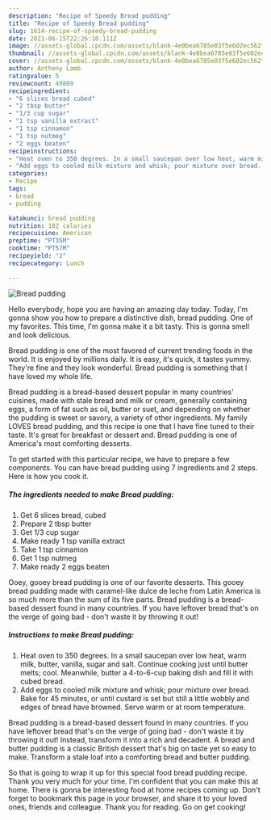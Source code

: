 ```yaml
---
description: "Recipe of Speedy Bread pudding"
title: "Recipe of Speedy Bread pudding"
slug: 1614-recipe-of-speedy-bread-pudding
date: 2021-06-15T22:26:10.111Z
image: //assets-global.cpcdn.com/assets/blank-4e0bea6785e03f5e602ec562f230caae08da540cada707380b4fe1bbebba43da.png
thumbnail: //assets-global.cpcdn.com/assets/blank-4e0bea6785e03f5e602ec562f230caae08da540cada707380b4fe1bbebba43da.png
cover: //assets-global.cpcdn.com/assets/blank-4e0bea6785e03f5e602ec562f230caae08da540cada707380b4fe1bbebba43da.png
author: Anthony Lamb
ratingvalue: 5
reviewcount: 49809
recipeingredient:
- "6 slices bread cubed"
- "2 tbsp butter"
- "1/3 cup sugar"
- "1 tsp vanilla extract"
- "1 tsp cinnamon"
- "1 tsp nutmeg"
- "2 eggs beaten"
recipeinstructions:
- "Heat oven to 350 degrees. In a small saucepan over low heat, warm milk, butter, vanilla, sugar and salt. Continue cooking just until butter melts; cool. Meanwhile, butter a 4-to-6-cup baking dish and fill it with cubed bread."
- "Add eggs to cooled milk mixture and whisk; pour mixture over bread. Bake for 45 minutes, or until custard is set but still a little wobbly and edges of bread have browned. Serve warm or at room temperature."
categories:
- Recipe
tags:
- bread
- pudding

katakunci: bread pudding 
nutrition: 182 calories
recipecuisine: American
preptime: "PT35M"
cooktime: "PT57M"
recipeyield: "2"
recipecategory: Lunch

---
```



![Bread pudding](//assets-global.cpcdn.com/assets/blank-4e0bea6785e03f5e602ec562f230caae08da540cada707380b4fe1bbebba43da.png)

Hello everybody, hope you are having an amazing day today. Today, I'm gonna show you how to prepare a distinctive dish, bread pudding. One of my favorites. This time, I'm gonna make it a bit tasty. This is gonna smell and look delicious.

Bread pudding is one of the most favored of current trending foods in the world. It is enjoyed by millions daily. It is easy, it's quick, it tastes yummy. They're fine and they look wonderful. Bread pudding is something that I have loved my whole life.

Bread pudding is a bread-based dessert popular in many countries&#39; cuisines, made with stale bread and milk or cream, generally containing eggs, a form of fat such as oil, butter or suet, and depending on whether the pudding is sweet or savory, a variety of other ingredients. My family LOVES bread pudding, and this recipe is one that I have fine tuned to their taste. It&#39;s great for breakfast or dessert and. Bread pudding is one of America&#39;s most comforting desserts.


To get started with this particular recipe, we have to prepare a few components. You can have bread pudding using 7 ingredients and 2 steps. Here is how you cook it.

<!--inarticleads1-->

##### The ingredients needed to make Bread pudding:

1. Get 6 slices bread, cubed
1. Prepare 2 tbsp butter
1. Get 1/3 cup sugar
1. Make ready 1 tsp vanilla extract
1. Take 1 tsp cinnamon
1. Get 1 tsp nutmeg
1. Make ready 2 eggs beaten


Ooey, gooey bread pudding is one of our favorite desserts. This gooey bread pudding made with caramel-like dulce de leche from Latin America is so much more than the sum of its five parts. Bread pudding is a bread-based dessert found in many countries. If you have leftover bread that&#39;s on the verge of going bad - don&#39;t waste it by throwing it out! 

<!--inarticleads2-->

##### Instructions to make Bread pudding:

1. Heat oven to 350 degrees. In a small saucepan over low heat, warm milk, butter, vanilla, sugar and salt. Continue cooking just until butter melts; cool. Meanwhile, butter a 4-to-6-cup baking dish and fill it with cubed bread.
1. Add eggs to cooled milk mixture and whisk; pour mixture over bread. Bake for 45 minutes, or until custard is set but still a little wobbly and edges of bread have browned. Serve warm or at room temperature.


Bread pudding is a bread-based dessert found in many countries. If you have leftover bread that&#39;s on the verge of going bad - don&#39;t waste it by throwing it out! Instead, transform it into a rich and decadent. A bread and butter pudding is a classic British dessert that&#39;s big on taste yet so easy to make. Transform a stale loaf into a comforting bread and butter pudding. 

So that is going to wrap it up for this special food bread pudding recipe. Thank you very much for your time. I'm confident that you can make this at home. There is gonna be interesting food at home recipes coming up. Don't forget to bookmark this page in your browser, and share it to your loved ones, friends and colleague. Thank you for reading. Go on get cooking!
